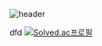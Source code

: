 ![header](https://capsule-render.vercel.app/api?type=wave&color=gradient&height=300&section=header&text=state&fontSize=90&animation=twinkling)

dfd
[![Solved.ac프로필](http://mazassumnida.wtf/api/v2/generate_badge?boj=dlgpqls9896)](https://solved.ac/dlgpqls9896)
